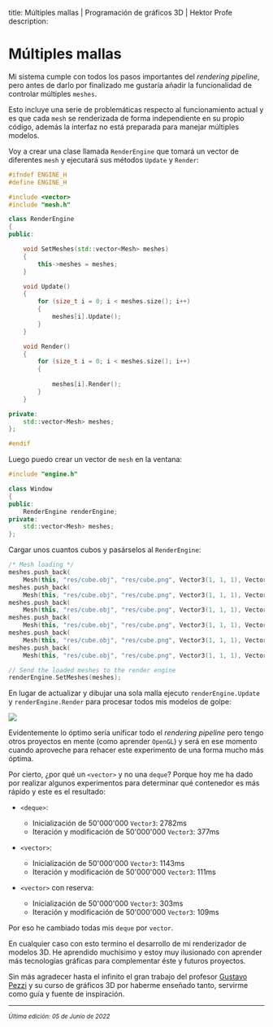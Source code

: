 title: Múltiples mallas | Programación de gráficos 3D | Hektor Profe
description: 

# Múltiples mallas

Mi sistema cumple con todos los pasos importantes del *rendering pipeline*, pero antes de darlo por finalizado me gustaría añadir la funcionalidad de controlar múltiples `meshes`.

Esto incluye una serie de problemáticas respecto al funcionamiento actual y es que cada `mesh` se renderizada de forma independiente en su propio código, además la interfaz no está preparada para manejar múltiples modelos.

Voy a crear una clase llamada `RenderEngine` que tomará un vector de diferentes `mesh` y ejecutará sus métodos `Update` y `Render`:

```cpp
#ifndef ENGINE_H
#define ENGINE_H

#include <vector>
#include "mesh.h"

class RenderEngine
{
public:

	void SetMeshes(std::vector<Mesh> meshes)
	{
		this->meshes = meshes;
	}

	void Update()
	{
		for (size_t i = 0; i < meshes.size(); i++)
		{
			meshes[i].Update();
		}
	}

	void Render()
	{
		for (size_t i = 0; i < meshes.size(); i++)
		{
			
			meshes[i].Render();
		}
	}

private:
	std::vector<Mesh> meshes;
};

#endif
```

Luego puedo crear un vector de `mesh` en la ventana:

```cpp
#include "engine.h"

class Window
{
public:
    RenderEngine renderEngine;
private:
    std::vector<Mesh> meshes;
};
```

Cargar unos cuantos cubos y pasárselos al `RenderEngine`:

```cpp
/* Mesh loading */
meshes.push_back(
    Mesh(this, "res/cube.obj", "res/cube.png", Vector3(1, 1, 1), Vector3(0, 0, 0), Vector3(-3, 0, 8)));
meshes.push_back(
    Mesh(this, "res/cube.obj", "res/cube.png", Vector3(1, 1, 1), Vector3(0, 0, 0), Vector3(0, 0, 8)));
meshes.push_back(
    Mesh(this, "res/cube.obj", "res/cube.png", Vector3(1, 1, 1), Vector3(0, 0, 0), Vector3(3, 0, 8)));
meshes.push_back(
    Mesh(this, "res/cube.obj", "res/cube.png", Vector3(1, 1, 1), Vector3(0, 0, 0), Vector3(-1.5, 3, 8)));
meshes.push_back(
    Mesh(this, "res/cube.obj", "res/cube.png", Vector3(1, 1, 1), Vector3(0, 0, 0), Vector3(1.5, 3, 8)));
meshes.push_back(
    Mesh(this, "res/cube.obj", "res/cube.png", Vector3(1, 1, 1), Vector3(0, 0, 0), Vector3(0, 6, 8)));

// Send the loaded meshes to the render engine
renderEngine.SetMeshes(meshes);
```

En lugar de actualizar y dibujar una sola malla ejecuto `renderEngine.Update` y `renderEngine.Render` para procesar todos mis modelos de golpe:

![]({{cdn}}/graficos3d/anim-50.gif) 

Evidentemente lo óptimo sería unificar todo el *rendering pipeline* pero tengo otros proyectos en mente (como aprender `OpenGL`) y será en ese momento cuando aproveche para rehacer este experimento de una forma mucho más óptima.

Por cierto, ¿por qué un `<vector>` y no una `deque`? Porque hoy me ha dado por realizar algunos experimentos para determinar qué contenedor es más rápido y este es el resultado:

* `<deque>`:
    * Inicialización de 50'000'000 `Vector3`: 2782ms
    * Iteración y modificación de 50'000'000 `Vector3`: 377ms

* `<vector>`:
    * Inicialización de 50'000'000 `Vector3`: 1143ms
    * Iteración y modificación de 50'000'000 `Vector3`: 111ms

* `<vector>` con reserva:
    * Inicialización de 50'000'000 `Vector3`: 303ms
    * Iteración y modificación de 50'000'000 `Vector3`: 109ms

Por eso he cambiado todas mis `deque` por `vector`.

En cualquier caso con esto termino el desarrollo de mi renderizador de modelos 3D. He aprendido muchísimo y estoy muy ilusionado con aprender más tecnologías gráficas para complementar éste y futuros proyectos.

Sin más agradecer hasta el infinito el gran trabajo del profesor [Gustavo Pezzi](https://pikuma.com/) y su curso de gráficos 3D por haberme enseñado tanto, servirme como guía y fuente de inspiración.

___
<small class="edited"><i>Última edición: 05 de Junio de 2022</i></small>